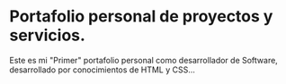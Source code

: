 # Portafolio personal de proyectos y servicios.
Este es mi "Primer" portafolio personal como desarrollador de Software, desarrollado por conocimientos de HTML y CSS...
